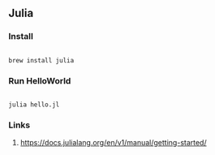 ## Julia

### Install

```

brew install julia

```

### Run HelloWorld

```

julia hello.jl

```

### Links

1. https://docs.julialang.org/en/v1/manual/getting-started/